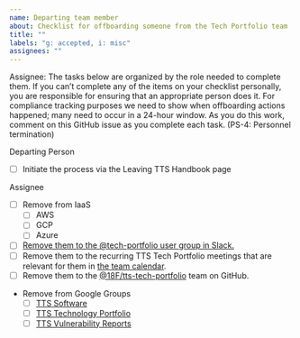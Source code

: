 ```yaml
---
name: Departing team member
about: Checklist for offboarding someone from the Tech Portfolio team
title: ""
labels: "g: accepted, i: misc"
assignees: ""
---
```


Assignee: The tasks below are organized by the role needed to complete them. If you canʼt complete
any of the items on your checklist personally, you are responsible for ensuring that an appropriate person
does it.
For compliance tracking purposes we need to show when offboarding actions happened; many need to
occur in a 24-hour window. As you do this work, comment on this GitHub issue as you complete each
task. (PS-4: Personnel termination)

Departing Person
- [ ] Initiate the process via the Leaving TTS Handbook page

Assignee
- [ ] Remove from IaaS
  - [ ] AWS
  - [ ] GCP
  - [ ] Azure 
- [ ] [Remove them to the @tech-portfolio user group in Slack.](https://get.slack.help/hc/en-us/articles/212906697-User-Groups#edit-a-user-group)
- [ ] Remove them to the recurring TTS Tech Portfolio meetings that are relevant for them in [the team calendar](https://calendar.google.com/calendar?cid=Z3NhLmdvdl82aDI5YnF1ZGx0NGVoZTVzOWswOGlmdGZxMEBncm91cC5jYWxlbmRhci5nb29nbGUuY29t).
- [ ] Remove them to the [@18F/tts-tech-portfolio](https://github.com/orgs/18F/teams/tts-tech-portfolio) team on GitHub.
- Remove from Google Groups
  - [ ] [TTS Software](https://groups.google.com/a/gsa.gov/forum/#!managemembers/tts-software/add)
  - [ ] [TTS Technology Portfolio](https://groups.google.com/a/gsa.gov/forum/#!managemembers/devops/add)
  - [ ] [TTS Vulnerability Reports](https://groups.google.com/a/gsa.gov/forum/#!managemembers/tts-vulnerability-reports/add)
